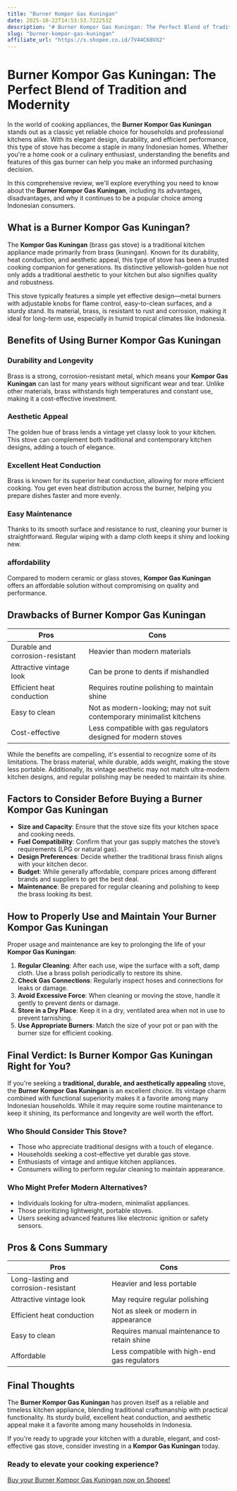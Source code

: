 ```yaml
---
title: "Burner Kompor Gas Kuningan"
date: 2025-10-22T14:53:53.722253Z
description: "# Burner Kompor Gas Kuningan: The Perfect Blend of Tradition and Modernity..."
slug: "burner-kompor-gas-kuningan"
affiliate_url: "https://s.shopee.co.id/7V44C68VX2"
---
```

# Burner Kompor Gas Kuningan: The Perfect Blend of Tradition and Modernity

In the world of cooking appliances, the **Burner Kompor Gas Kuningan** stands out as a classic yet reliable choice for households and professional kitchens alike. With its elegant design, durability, and efficient performance, this type of stove has become a staple in many Indonesian homes. Whether you're a home cook or a culinary enthusiast, understanding the benefits and features of this gas burner can help you make an informed purchasing decision. 

In this comprehensive review, we'll explore everything you need to know about the **Burner Kompor Gas Kuningan**, including its advantages, disadvantages, and why it continues to be a popular choice among Indonesian consumers.

## What is a Burner Kompor Gas Kuningan?

The **Kompor Gas Kuningan** (brass gas stove) is a traditional kitchen appliance made primarily from brass (kuningan). Known for its durability, heat conduction, and aesthetic appeal, this type of stove has been a trusted cooking companion for generations. Its distinctive yellowish-golden hue not only adds a traditional aesthetic to your kitchen but also signifies quality and robustness.

This stove typically features a simple yet effective design—metal burners with adjustable knobs for flame control, easy-to-clean surfaces, and a sturdy stand. Its material, brass, is resistant to rust and corrosion, making it ideal for long-term use, especially in humid tropical climates like Indonesia.

## Benefits of Using Burner Kompor Gas Kuningan

### Durability and Longevity

Brass is a strong, corrosion-resistant metal, which means your **Kompor Gas Kuningan** can last for many years without significant wear and tear. Unlike other materials, brass withstands high temperatures and constant use, making it a cost-effective investment.

### Aesthetic Appeal

The golden hue of brass lends a vintage yet classy look to your kitchen. This stove can complement both traditional and contemporary kitchen designs, adding a touch of elegance.

### Excellent Heat Conduction

Brass is known for its superior heat conduction, allowing for more efficient cooking. You get even heat distribution across the burner, helping you prepare dishes faster and more evenly.

### Easy Maintenance

Thanks to its smooth surface and resistance to rust, cleaning your burner is straightforward. Regular wiping with a damp cloth keeps it shiny and looking new.

### affordability

Compared to modern ceramic or glass stoves, **Kompor Gas Kuningan** offers an affordable solution without compromising on quality and performance.

## Drawbacks of Burner Kompor Gas Kuningan

| Pros | Cons |
|---------|-----------|
| Durable and corrosion-resistant | Heavier than modern materials |
| Attractive vintage look | Can be prone to dents if mishandled |
| Efficient heat conduction | Requires routine polishing to maintain shine |
| Easy to clean | Not as modern-looking; may not suit contemporary minimalist kitchens |
| Cost-effective | Less compatible with gas regulators designed for modern stoves |

While the benefits are compelling, it's essential to recognize some of its limitations. The brass material, while durable, adds weight, making the stove less portable. Additionally, its vintage aesthetic may not match ultra-modern kitchen designs, and regular polishing may be needed to maintain its shine.

## Factors to Consider Before Buying a Burner Kompor Gas Kuningan

- **Size and Capacity**: Ensure that the stove size fits your kitchen space and cooking needs.
- **Fuel Compatibility**: Confirm that your gas supply matches the stove’s requirements (LPG or natural gas).
- **Design Preferences**: Decide whether the traditional brass finish aligns with your kitchen decor.
- **Budget**: While generally affordable, compare prices among different brands and suppliers to get the best deal.
- **Maintenance**: Be prepared for regular cleaning and polishing to keep the brass looking its best.

## How to Properly Use and Maintain Your Burner Kompor Gas Kuningan

Proper usage and maintenance are key to prolonging the life of your **Kompor Gas Kuningan**:

1. **Regular Cleaning**: After each use, wipe the surface with a soft, damp cloth. Use a brass polish periodically to restore its shine.
2. **Check Gas Connections**: Regularly inspect hoses and connections for leaks or damage.
3. **Avoid Excessive Force**: When cleaning or moving the stove, handle it gently to prevent dents or damage.
4. **Store in a Dry Place**: Keep it in a dry, ventilated area when not in use to prevent tarnishing.
5. **Use Appropriate Burners**: Match the size of your pot or pan with the burner size for efficient cooking.

## Final Verdict: Is Burner Kompor Gas Kuningan Right for You?

If you're seeking a **traditional, durable, and aesthetically appealing** stove, the **Burner Kompor Gas Kuningan** is an excellent choice. Its vintage charm combined with functional superiority makes it a favorite among many Indonesian households. While it may require some routine maintenance to keep it shining, its performance and longevity are well worth the effort.

### Who Should Consider This Stove?

- Those who appreciate traditional designs with a touch of elegance.
- Households seeking a cost-effective yet durable gas stove.
- Enthusiasts of vintage and antique kitchen appliances.
- Consumers willing to perform regular cleaning to maintain appearance.

### Who Might Prefer Modern Alternatives?

- Individuals looking for ultra-modern, minimalist appliances.
- Those prioritizing lightweight, portable stoves.
- Users seeking advanced features like electronic ignition or safety sensors.

## Pros & Cons Summary

| Pros | Cons |
|---------|-----------|
| Long-lasting and corrosion-resistant | Heavier and less portable |
| Attractive vintage look | May require regular polishing |
| Efficient heat conduction | Not as sleek or modern in appearance |
| Easy to clean | Requires manual maintenance to retain shine |
| Affordable | Less compatible with high-end gas regulators |

## Final Thoughts

The **Burner Kompor Gas Kuningan** has proven itself as a reliable and timeless kitchen appliance, blending traditional craftsmanship with practical functionality. Its sturdy build, excellent heat conduction, and aesthetic appeal make it a favorite among many households in Indonesia.

If you're ready to upgrade your kitchen with a durable, elegant, and cost-effective gas stove, consider investing in a **Kompor Gas Kuningan** today.

### Ready to elevate your cooking experience? 

[Buy your Burner Kompor Gas Kuningan now on Shopee!](https://s.shopee.co.id/7V44C68VX2)